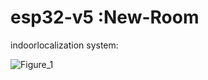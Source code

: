 #  esp32-v5 :New-Room

indoorlocalization system:


![Figure_1](https://github.com/user-attachments/assets/e3930069-bd74-4271-abbb-cf8a52917347)
